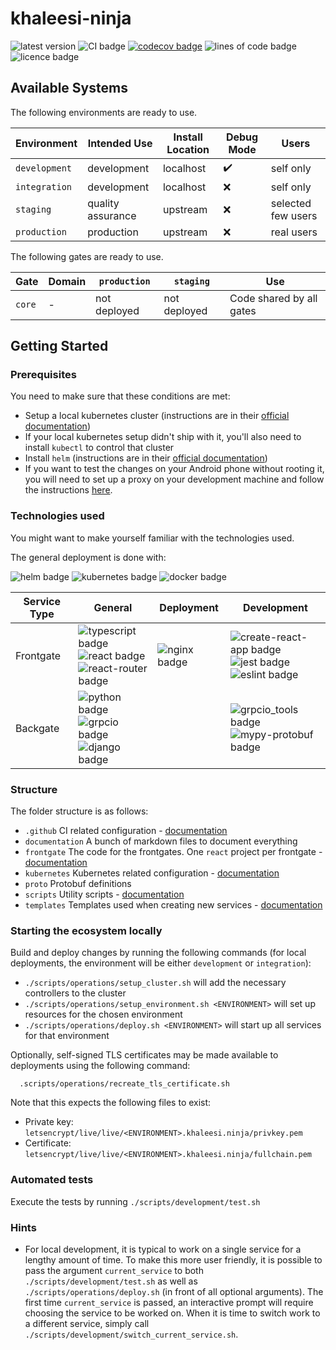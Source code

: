 # khaleesi-ninja

![latest version](https://img.shields.io/github/v/tag/LanDinh/khaleesi-ninja)
![CI badge](https://github.com/LanDinh/khaleesi-ninja/actions/workflows/tests.yml/badge.svg?branch=main)
[![codecov badge](https://codecov.io/gh/LanDinh/khaleesi-ninja/branch/main/graph/badge.svg?token=tQrhEsgApq)](https://codecov.io/gh/LanDinh/khaleesi-ninja)
![lines of code badge](https://img.shields.io/tokei/lines/github/LanDinh/khaleesi-ninja)
![licence badge](https://img.shields.io/github/license/LanDinh/khaleesi-ninja)

## Available Systems

The following environments are ready to use.

| Environment       | Intended Use       | Install Location | Debug Mode         | Users              |
| ----------------- | ------------------ | ---------------- | ------------------ | ------------------ |
| `development`     | development        | localhost        | :heavy_check_mark: | self only          |
| `integration`     | development        | localhost        | :x:                | self only          |
| `staging`         | quality assurance  | upstream         | :x:                | selected few users |
| `production`      | production         | upstream         | :x:                | real users         |

The following gates are ready to use.

| Gate   | Domain | `production` | `staging`    | Use                      |
| ------ | ------ | ------------ | ------------ | ------------------------ |
| `core` | -      | not deployed | not deployed | Code shared by all gates |

## Getting Started

### Prerequisites

You need to make sure that these conditions are met:

* Setup a local kubernetes cluster (instructions are in their [official documentation](https://kubernetes.io/docs/setup/))
* If your local kubernetes setup didn't ship with it, you'll also need to install `kubectl` to control that cluster
* Install `helm` (instructions are in their [official documentation](https://helm.sh/docs/intro/install/))
* If you want to test the changes on your Android phone without rooting it, you will need to set up a proxy on your development machine and follow the instructions [here](https://developer.chrome.com/docs/devtools/remote-debugging/local-server/).

### Technologies used

You might want to make yourself familiar with the technologies used.

The general deployment is done with:

![helm badge](https://img.shields.io/badge/helm-v3.7-informational)
![kubernetes badge](https://img.shields.io/badge/kubernetes-v1.21-informational)
![docker badge](https://img.shields.io/badge/docker-v20.10-informational)

| Service Type | General | Deployment | Development |
| ------------ | ------- | ---------- | ----------- |
| Frontgate    | ![typescript badge](https://img.shields.io/badge/typescript-v4.4-informational) <br /> ![react badge](https://img.shields.io/badge/react-v17.0-informational) <br /> ![react-router badge](https://img.shields.io/badge/react_router-v6.0-informational) | ![nginx badge](https://img.shields.io/badge/nginx-v1.21-informational) | ![create-react-app badge](https://img.shields.io/badge/create_react_app-latest-informational) <br /> ![jest badge](https://img.shields.io/badge/jest-v26.0-informational) <br /> ![eslint badge](https://img.shields.io/badge/eslint-latest-informational) |
| Backgate     | ![python badge](https://img.shields.io/badge/python-v3.10-informational) <br /> ![grpcio badge](https://img.shields.io/badge/grpcio-v1.14-informational) <br /> ![django badge](https://img.shields.io/badge/django-v3.2-informational) | | ![grpcio_tools badge](https://img.shields.io/badge/grpcio_tools-v1.41-informational) <br /> ![mypy-protobuf badge](https://img.shields.io/badge/mypy_protobuf-v3.0-informational)

### Structure

The folder structure is as follows:

* `.github` CI related configuration - [documentation](documentation/ci.md)
* `documentation` A bunch of markdown files to document everything
* `frontgate` The code for the frontgates. One `react` project per frontgate - [documentation](documentation/frontgate.md)
* `kubernetes` Kubernetes related configuration - [documentation](documentation/kubernetes.md)
* `proto` Protobuf definitions
* `scripts` Utility scripts - [documentation](documentation/scripts.md)
* `templates` Templates used when creating new services - [documentation](documentation/templates.md)

### Starting the ecosystem locally

Build and deploy changes by running the following commands (for local deployments, the environment will be either `development` or `integration`):

* `./scripts/operations/setup_cluster.sh` will add the necessary controllers to the cluster
* `./scripts/operations/setup_environment.sh <ENVIRONMENT>` will set up resources for the chosen environment
* `./scripts/operations/deploy.sh <ENVIRONMENT>` will start up all services for that environment

Optionally, self-signed TLS certificates may be made available to deployments using the following command:

```
  .scripts/operations/recreate_tls_certificate.sh
```

Note that this expects the following files to exist:

* Private key: `letsencrypt/live/live/<ENVIRONMENT>.khaleesi.ninja/privkey.pem`
* Certificate: `letsencrypt/live/live/<ENVIRONMENT>.khaleesi.ninja/fullchain.pem`

### Automated tests

Execute the tests by running `./scripts/development/test.sh`

### Hints

* For local development, it is typical to work on a single service for a lengthy amount of time.
  To make this more user friendly, it is possible to pass the argument `current_service` to both `./scripts/development/test.sh` as well as `./scripts/operations/deploy.sh` (in front of all optional arguments).
  The first time `current_service` is passed, an interactive prompt will require choosing the service to be worked on.
  When it is time to switch work to a different service, simply call `./scripts/development/switch_current_service.sh`.
